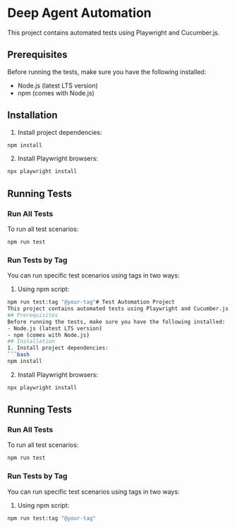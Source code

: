 # Deep Agent Automation 
This project contains automated tests using Playwright and Cucumber.js.
## Prerequisites
Before running the tests, make sure you have the following installed:
- Node.js (latest LTS version)
- npm (comes with Node.js)
## Installation
1. Install project dependencies:
```bash
npm install
```
2. Install Playwright browsers:
```bash
npx playwright install
```
## Running Tests
### Run All Tests
To run all test scenarios:
```bash
npm run test
```
### Run Tests by Tag
You can run specific test scenarios using tags in two ways:
1. Using npm script:
```bash
npm run test:tag "@your-tag"# Test Automation Project
This project contains automated tests using Playwright and Cucumber.js.
## Prerequisites
Before running the tests, make sure you have the following installed:
- Node.js (latest LTS version)
- npm (comes with Node.js)
## Installation
1. Install project dependencies:
```bash
npm install
```
2. Install Playwright browsers:
```bash
npx playwright install
```
## Running Tests
### Run All Tests
To run all test scenarios:
```bash
npm run test
```
### Run Tests by Tag
You can run specific test scenarios using tags in two ways:
1. Using npm script:
```bash
npm run test:tag "@your-tag"